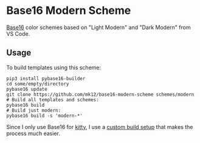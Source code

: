 # Base16 Modern Scheme

[Base16][] color schemes based on "Light Modern" and "Dark Modern" from VS Code.

## Usage

To build templates using this scheme:

```
pip3 install pybase16-builder
cd some/empty/directory
pybase16 update
git clone https://github.com/mk12/base16-modern-scheme schemes/modern
# Build all templates and schemes:
pybase16 build
# Build just modern:
pybase16 build -s 'modern-*'
```

Since I only use Base16 for [kitty][], I use a [custom build setup][b16kitty] that makes the process much easier.

[Base16]: https://github.com/chriskempson/base16
[kitty]: https://sw.kovidgoyal.net/kitty
[b16kitty]: https://github.com/mk12/base16-kitty/
